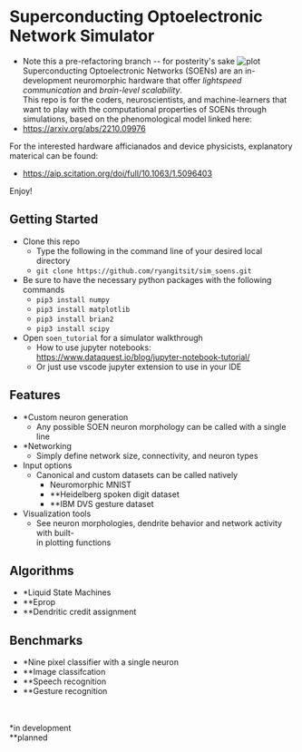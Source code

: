 # Superconducting Optoelectronic Network Simulator
  - Note this a pre-refactoring branch -- for posterity's sake
![plot](./img/wafer_tilted.png)
Superconducting Optoelectronic Networks (SOENs) are an in-development neuromorphic hardware that offer *lightspeed communication* and *brain-level scalability*.\
This repo is for the coders, neuroscientists, and machine-learners that want to play with the computational properties of SOENs through simulations, based on the phenomological model linked here:
 - https://arxiv.org/abs/2210.09976

For the interested hardware afficianados and device physicists, explanatory materical can be found:
 - https://aip.scitation.org/doi/full/10.1063/1.5096403

Enjoy!

## Getting Started
 - Clone this repo
   - Type the following in the command line of your desired local directory
   - `git clone https://github.com/ryangitsit/sim_soens.git` 
 - Be sure to have the necessary python packages with the following commands
   - `pip3 install numpy`
   - `pip3 install matplotlib`
   - `pip3 install brian2`
   - `pip3 install scipy` 
 - Open `soen_tutorial` for a simulator walkthrough 
   - How to use jupyter notebooks: https://www.dataquest.io/blog/jupyter-notebook-tutorial/
   - Or just use vscode jupyter extension to use in your IDE

## Features
 - *Custom neuron generation
   - Any possible SOEN neuron morphology can be called with a single line 
 - *Networking
   - Simply define network size, connectivity, and neuron types
 - Input options
   - Canonical and custom datasets can be called natively
     - Neuromorphic MNIST
     - **Heidelberg spoken digit dataset
     - **IBM DVS gesture dataset
 - Visualization tools
   - See neuron morphologies, dendrite behavior and network activity with built-\
     in plotting functions

## Algorithms
 - *Liquid State Machines
 - **Eprop
 - **Dendritic credit assignment


## Benchmarks
 - *Nine pixel classifier with a single neuron
 - **Image classifcation
 - **Speech recognition
 - **Gesture recognition

\
\
*in development\
**planned